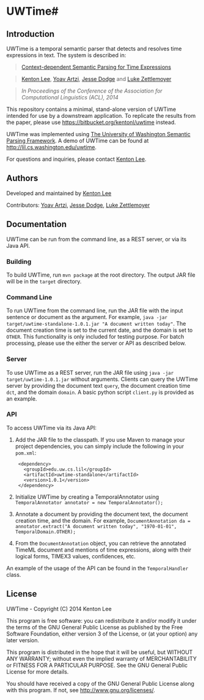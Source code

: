 # UWTime#

## Introduction ##

UWTime is a temporal semantic parser that detects and resolves time expressions in text. The system is described in:

>[Context-dependent Semantic Parsing for Time Expressions ](http://homes.cs.washington.edu/~kentonl/pub/ladz-acl.2014.pdf)

>[Kenton Lee](http://homes.cs.washington.edu/~kentonl), [Yoav Artzi](http://yoavartzi.com/), [Jesse Dodge](http://www.cs.cmu.edu/afs/cs/Web/People/jessed) and [Luke Zettlemoyer](http://homes.cs.washington.edu/~lsz)

>*In Proceedings of the Conference of the Association for Computational Linguistics (ACL), 2014*

This repository contains a minimal, stand-alone version of UWTime intended for use by a downstream application. To replicate the results from the paper, please use https://bitbucket.org/kentonl/uwtime instead.

UWTime was implemented using [The University of Washington Semantic Parsing Framework](https://bitbucket.org/yoavartzi/spf). A demo of UWTime can be found at http://lil.cs.washington.edu/uwtime.

For questions and inquiries, please contact [Kenton Lee](mailto:kentonl@cs.washington.edu).

## Authors ##

Developed and maintained by [Kenton Lee](http://homes.cs.washington.edu/~kentonl)

Contributors: [Yoav Artzi](http://yoavartzi.com/), [Jesse Dodge](http://www.cs.cmu.edu/afs/cs/Web/People/jessed), [Luke Zettlemoyer](http://homes.cs.washington.edu/~lsz)

## Documentation ##
UWTime can be run from the command line, as a REST server, or via its Java API.

### Building ###
To build UWTime, run ```mvn package``` at the root directory. The output JAR file will be in the ```target``` directory.

### Command Line ###
To run UWTime from the command line, run the JAR file with the input sentence or document as the argument. For example, ```java -jar target/uwtime-standalone-1.0.1.jar "A document written today"```. The document creation time is set to the current date, and the domain is set to ```OTHER```. This functionality is only included for testing purpose. For batch processing, please use the either the server or API as described below.

### Server ###
To use UWTime as a REST server, run the JAR file using ```java -jar target/uwtime-1.0.1.jar``` without arguments. Clients can query the UWTime server by providing the document text ```query```, the document creation time ```dct```, and the domain ```domain```. A basic python script ```client.py``` is provided as an example.

### API ###
To access UWTime via its Java API:

1. Add the JAR file to the classpath. If you use Maven to manage your project dependencies, you can simply include the following in your ```pom.xml```:

        <dependency>
          <groupId>edu.uw.cs.lil</groupId>
          <artifactId>uwtime-standalone</artifactId>
          <version>1.0.1</version>
        </dependency>

2. Initialize UWTime by creating a TemporalAnnotator using ```TemporalAnnotator annotator = new TemporalAnnotator();```
3. Annotate a document by providing the document text, the document creation time, and the domain. For example, ```DocumentAnnotation da = annotator.extract("A document written today", "1970-01-01", TemporalDomain.OTHER);```
4. From the ```DocumentAnnotation``` object, you can retrieve the annotated TimeML document and mentions of time expressions, along with their logical forms, TIMEX3 values, confidences, etc.

An example of the usage of the API can be found in the ```TemporalHandler``` class.

## License ##
UWTime - Copyright (C) 2014 Kenton Lee

This program is free software: you can redistribute it and/or modify it under the terms of the GNU General Public License as published by the Free Software Foundation, either version 3 of the License, or (at your option) any later version.

This program is distributed in the hope that it will be useful, but WITHOUT ANY WARRANTY; without even the implied warranty of MERCHANTABILITY or FITNESS FOR A PARTICULAR PURPOSE. See the GNU General Public License for more details.

You should have received a copy of the GNU General Public License along with this program.  If not, see <http://www.gnu.org/licenses/>.